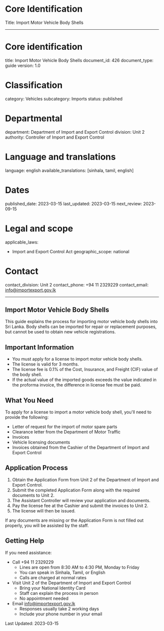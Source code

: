 # Core Identification
Title: Import Motor Vehicle Body Shells

---
# Core identification
title: Import Motor Vehicle Body Shells
document_id: 426
document_type: guide
version: 1.0

# Classification
category: Vehicles
subcategory: Imports
status: published

# Departmental
department: Department of Import and Export Control
division: Unit 2
authority: Controller of Import and Export Control

# Language and translations
language: english
available_translations: [sinhala, tamil, english]

# Dates
published_date: 2023-03-15
last_updated: 2023-03-15
next_review: 2023-09-15

# Legal and scope
applicable_laws:
 - Import and Export Control Act
geographic_scope: national

# Contact
contact_division: Unit 2
contact_phone: +94 11 2329229
contact_email: info@importexport.gov.lk

---

## Import Motor Vehicle Body Shells

This guide explains the process for importing motor vehicle body shells into Sri Lanka. Body shells can be imported for repair or replacement purposes, but cannot be used to obtain new vehicle registrations.

## Important Information

- You must apply for a license to import motor vehicle body shells.
- The license is valid for 3 months.
- The license fee is 0.1% of the Cost, Insurance, and Freight (CIF) value of the body shell.
- If the actual value of the imported goods exceeds the value indicated in the proforma invoice, the difference in license fee must be paid.

## What You Need

To apply for a license to import a motor vehicle body shell, you'll need to provide the following:

- Letter of request for the import of motor spare parts
- Clearance letter from the Department of Motor Traffic
- Invoices
- Vehicle licensing documents
- Invoices obtained from the Cashier of the Department of Import and Export Control

## Application Process

1. Obtain the Application Form from Unit 2 of the Department of Import and Export Control.
2. Submit the completed Application Form along with the required documents to Unit 2.
3. The Assistant Controller will review your application and documents.
4. Pay the license fee at the Cashier and submit the invoices to Unit 2.
5. The license will then be issued.

If any documents are missing or the Application Form is not filled out properly, you will be assisted by the staff.

## Getting Help

If you need assistance:

- Call +94 11 2329229
    - Lines are open from 8:30 AM to 4:30 PM, Monday to Friday
    - You can speak in Sinhala, Tamil, or English
    - Calls are charged at normal rates
- Visit Unit 2 of the Department of Import and Export Control
    - Bring your National Identity Card
    - Staff can explain the process in person
    - No appointment needed
- Email info@importexport.gov.lk
    - Responses usually take 2 working days
    - Include your phone number in your email

Last Updated: 2023-03-15